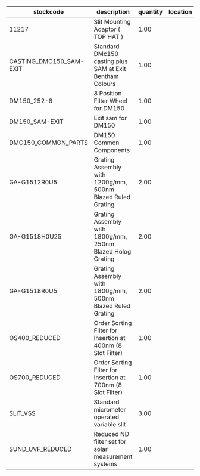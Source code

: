 |stockcode|description|quantity|location|
|---------|-----------|--------|--------|
|11217|Slit Mounting Adaptor ( TOP HAT )|1.00||
|CASTING_DMC150_SAM-EXIT|Standard DMc150 casting plus SAM at Exit Bentham Colours|1.00||
|DM150_252-8|8 Position Filter Wheel for DM150|1.00||
|DM150_SAM-EXIT|Exit sam for DM150|1.00||
|DMC150_COMMON_PARTS|DM150 Common Components|1.00||
|GA-G1512R0U5|Grating Assembly with 1200g/mm, 500nm Blazed Ruled Grating|2.00||
|GA-G1518H0U25|Grating Assembly with 1800g/mm, 250nm Blazed Holog Grating|2.00||
|GA-G1518R0U5|Grating Assembly with 1800g/mm, 500nm Blazed Ruled Grating|2.00||
|OS400_REDUCED|Order Sorting Filter for Insertion at 400nm (8 Slot Filter)|1.00||
|OS700_REDUCED|Order Sorting Filter for Insertion at 700nm (8 Slot Filter)|1.00||
|SLIT_VSS|Standard micrometer operated variable slit|3.00||
|SUND_UVF_REDUCED|Reduced ND filter set for solar measurement systems|1.00||
